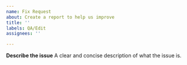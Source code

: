 ```yaml
---
name: Fix Request
about: Create a report to help us improve
title: ''
labels: QA/Edit
assignees: ''

---
```


**Describe the issue**
A clear and concise description of what the issue is.
